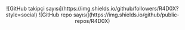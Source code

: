 <p align="center">
  ![GitHub takipçi sayısı](https://img.shields.io/github/followers/R4D0X?style=social)
  ![GitHub repo sayısı](https://img.shields.io/github/public-repos/R4D0X)
</p>
